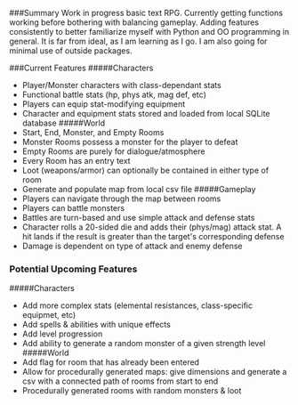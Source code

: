 ###Summary
Work in progress basic text RPG. Currently getting functions working before bothering with balancing gameplay. Adding features consistently to better familiarize myself with Python and OO programming in general. It is far from ideal, as I am learning as I go. I am also going for minimal use of outside packages.

###Current Features
#####Characters
* Player/Monster characters with class-dependant stats
* Functional battle stats (hp, phys atk, mag def, etc)
* Players can equip stat-modifying equipment
* Character and equipment stats stored and loaded from local SQLite database
#####World
* Start, End, Monster, and Empty Rooms
* Monster Rooms possess a monster for the player to defeat
* Empty Rooms are purely for dialogue/atmosphere
* Every Room has an entry text
* Loot (weapons/armor) can optionally be contained in either type of room
* Generate and populate map from local csv file
#####Gameplay
* Players can navigate through the map between rooms
* Players can battle monsters
* Battles are turn-based and use simple attack and defense stats
* Character rolls a 20-sided die and adds their (phys/mag) attack stat. A hit lands if the result is greater than the target's corresponding defense
* Damage is dependent on type of attack and enemy defense

### Potential Upcoming Features
#####Characters
* Add more complex stats (elemental resistances, class-specific equipmet, etc)
* Add spells & abilities with unique effects
* Add level progression
* Add ability to generate a random monster of a given strength level
#####World
* Add flag for room that has already been entered
* Allow for procedurally generated maps: give dimensions and generate a csv with a connected path of rooms from start to end
* Procedurally generated rooms with random monsters & loot